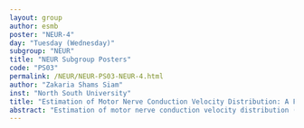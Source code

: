 ```yaml
---
layout: group
author: esmb
poster: "NEUR-4"
day: "Tuesday (Wednesday)"
subgroup: "NEUR"
title: "NEUR Subgroup Posters"
code: "PS03"
permalink: /NEUR/NEUR-PS03-NEUR-4.html
author: "Zakaria Shams Siam"
inst: "North South University"
title: "Estimation of Motor Nerve Conduction Velocity Distribution: A Frequency Domain Approach"
abstract: "Estimation of motor nerve conduction velocity distribution (NCVD) from the compound muscle action potential (CMAP) is a challenging problem for a long period, which would be a useful tool for evaluating the peripheral neuropathies by assessing the electrophysiological characteristics of the peripheral nerves. In the present study, we have analyzed the CMAP of ulnar nerves from the human subjects in the frequency domain. In this regard, we have expressed the collected CMAP as a circular convolution of the motor unit action potential (MUAP) and their associated delay sequence. The frequency domain analysis of the collected two CMAP's having different stimulating-recording distances helped us separate the delay sequence without even using any prior MUAP model. Finally, we have exploited the derived delay sequence to estimate the motor NCVD of ulnar nerve. Furthermore, we have estimated the derived MUAP using the frequency domain analysis. Our derived results conformed well to the previous NCVD studies and the histology results as well. The applied technique would be a helpful tool as it is non-invasive and offers a direct way to estimate the motor NCVD from the CMAP's."
---
```

